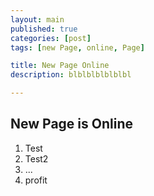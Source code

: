 ```yaml
---
layout: main
published: true
categories: [post]
tags: [new Page, online, Page]

title: New Page Online
description: blblblblblblbl

---
```


## New Page is Online
1. Test
2. Test2
3. ...
4. profit